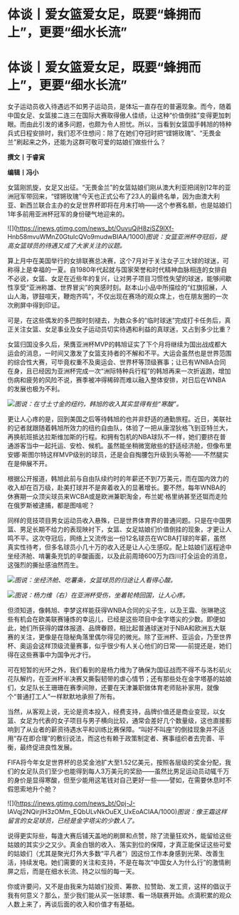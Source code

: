 # 体谈丨爱女篮爱女足，既要“蜂拥而上”，更要“细水长流”

# 体谈丨爱女篮爱女足，既要“蜂拥而上”，更要“细水长流”

女子运动员收入待遇远不如男子运动员，是体坛一直存在的普遍现象。而今，随着中国女足、女篮接二连三在国际大赛取得傲人佳绩，让这种“价值倒挂”变得更加刺眼。而由此引发的诸多问题，也颇为令人担忧。所以，当看到女篮国手韩旭的特种兵式日程安排时，我们忍不住想问：除了在她们夺冠时把“铿锵玫瑰”、“无畏金兰”刷起来之外，还能为这群可敬可爱的姑娘们做些什么？

**撰文丨于睿寅**

**编辑丨冯小**

女篮刚凯旋，女足又出征。“无畏金兰”的女篮姑娘们刚从澳大利亚把阔别12年的亚洲冠军带回来，“铿锵玫瑰”今天也正式公布了23人的最终名单，因为由澳大利亚、新西兰联合主办的女足世界杯即将在月末打响——这个参赛名额，也是姑娘们1年多前用亚洲杯冠军的身份硬气地迎来的。

![](https://inews.gtimg.com/news_bt/OuvuQjH8ziSZ9lXf-
Hnb58mvuWMnZ0GtulcQVo9mudwBIAA/1000)_图说：女篮亚洲杯夺冠后，提高女篮球员的待遇又成了大家关注的议题。_

算上月中在美国举行的女排联赛总决赛，这个7月对于关注女子三大球的球迷，可称得上是幸福的一夏。自1980年代起就与国家荣誉和时代精神血脉相连的女排自不必说，女篮、女足在近些年的复兴，让对男子项目习惯性失望的球迷，能够间歇性享受“亚洲称雄、世界冒尖”的爽感时刻。赵本山小品中所描绘的“红旗招展，人山人海，锣鼓喧天，鞭炮齐鸣”，不仅出现在赛场的观众席上，也在朋友圈的一次次刷屏中得到印证。

可是，在这些偶发的多巴胺时刻褪去，为数众多的“临时球迷”完成打卡任务后，真正关注女篮、女足事业及女子运动员切实待遇和利益的真球迷，又占到多少比重？

女篮归国没多久后，荣膺亚洲杯MVP的韩旭证实了下个月将继续为国出战成都大运会的消息，一时间又激发了女篮支持者的不解和不平。大运会虽然也是世界范围的综合性大赛，可毕竟权重不及奥运会、世界杯等顶级赛事；让已有WNBA合同在身，且已经因为亚洲杯完成一次“洲际特种兵行程”的韩旭再来一次折返跑，增加伤病和疲劳的风险不说，赛季被冲得稀碎而难以融入整体安排，对日后在WNBA的发展也极为不利。

![](https://inews.gtimg.com/news_bt/OyUqk2Mal04EN2K01M1lKY5ezfbQn74yRGSlOuzul0-LEAA/1000)_图说：在寸土寸金的纽约，韩旭的收入其实显得有些“寒酸”。_

更让人心疼的是，回到美国之后等待韩旭的也并非舒适的通勤旅程。近日，美联社的记者就跟随着韩旭所效力的纽约自由队，体验了一把从康涅狄格飞到亚特兰大，再换航班抵达拉斯维加斯的行程。和拥有包机的NBA球队不一样，她们要挤在普通游客当中一起托运、安检、候机。虽然能坐稍微宽敞些的舒适经济舱，但像布里安娜·斯图尔特这样MVP级别的球员，还是会自掏腰包升级到头等舱——不然腿实在是伸展不开。

根据公开报道，韩旭此前与自由队续约时的年薪还不到7万美元，而在国内效力的收入却在百万级，赴美打球并不是奔着收入的显著增长。要不然，每年WNBA的休赛期一众顶尖球员来WCBA或是欧洲兼职淘金，布兰妮·格里纳甚至还铤而走险在俄罗斯被逮捕，都是图啥呢？

同样的竞技项目男女运动员收入悬殊，已是世界体育界的普通问题。只是在中国男篮、男足长期不给力的表现映衬下，女篮、女足姑娘们价值倒挂的现象，才更让人鸣不平。这次夺冠后，网络上又流传出一份12名球员在WCBA打球的年薪，虽然真实性待考，但多名球员小几十万的收入还是让人心生感叹。配上姑娘们返程途中坐经济舱、啃薯条充饥的辛酸画面，以及此前周琦600万为四川打全运会的消息，这强烈的撕扯感油然而生。

![](https://inews.gtimg.com/news_bt/O9m7T7thGpoPQt_dADs0_llo2jVoyQzTvUFrnsb1fbCnAAA/1000)_图说：坐经济舱、吃薯条，女篮球员的归途让人看得心酸。_

![](https://inews.gtimg.com/news_bt/OYTYzpYNciDPlt4JNv52PVspXzkl4RtiBRPcxO2JlkuUYAA/1000)_图说：杨力维（右）在亚洲杯受伤，坐着轮椅回国，让人心疼。_

但须知道，像韩旭、李梦这样能获得WNBA合同的尖子生，以及王霜、张琳艳这些有机会在欧美联赛锤炼的幸运儿，已经是这些项目中金字塔尖的少数。即便如此，她们所获得的媒体报道、品牌眷顾，相比起普通球迷对于NBA和欧洲五大联赛的关注，更像是在隐秘角落里偶尔得见的微光。除了亚洲杯、亚运会，乃至世界杯、奥运会这样顶级流量赛事，似乎很少有人关心他们的日常——前提还是，她们得在这些赛事中为国争光才行。

可在短暂的光环之外，我们看到的是杨力维为了确保为国征战而不得不与洛杉矶火花队解约，在亚洲杯半决赛又撕裂韧带的虐心情节；还有那些处在金字塔基的姑娘们，女足队长王珊珊在赛季间隙，还要在天津兼职做体育老师贴补家用，就像个“普通打工人”一样默默地承担了所有。

当然，从客观上说，无论是资本投入，经费支持，品牌价值还是商业变现，以女篮、女足为代表的女子项目与男子横向比较，通常会差好几个数量级，这也直接影响到了从业者的薪资待遇水平和训练比赛保障。“叫好不叫座”的倒挂现象并不适用“存在即合理”的敷衍说法，而这也有赖于政策制定者、赛事组织者去完善、平衡，最终促进良性发展。

FIFA将今年女足世界杯的总奖金池扩大至1.52亿美元，按照各层级的奖金分配，我们的女足队员们至少也能得到每人3万美元的奖励——虽然比男足运动员动辄千万的身价是显得寒酸，但至少能用这笔钱对自己更好一些——譬如，在需要休息时不假思索地升个舱？

![](https://inews.gtimg.com/news_bt/Opj-J-
IAVqj2NQirjlH3zOMm_EQbULvNkOuEX_UxEoACIAA/1000)_图说：像王霜这样留言的女足球员，已经是金字塔尖的少数人了。_

说得更实际些，每逢大赛后铺天盖地的刷屏和点赞，除了流量狂欢外，能留给这些姑娘的其实少之又少。真金白银的收入、落实到位的保障，才真正能保证这些可爱的姑娘们（尤其是聚光灯外大多数“平凡者”）因这份工作本身感到光荣、改善生活，持续发电。她们需要的关注和支持，不是在每次“中国女人为什么行”的激情刷屏之后，而是在细水长流、持之以恒的每一天。

你或许要问，又不是由我来为姑娘们投资、筹款、拉赞助、发工资，这样的倡议于我有何意义？那么，至少我们能从买一张球票、看一场联赛开始。点滴积累的观众人数上来了，再谈后面的收入和价值才有基础。

